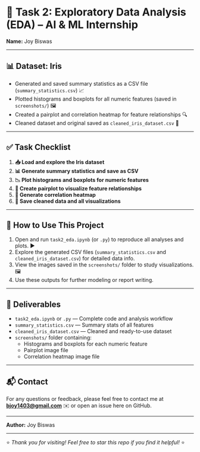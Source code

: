 # 🌸 Task 2: Exploratory Data Analysis (EDA) – AI & ML Internship

**Name:** Joy Biswas

---

## 📊 Dataset: Iris

- Generated and saved summary statistics as a CSV file (`summary_statistics.csv`) 📈  
- Plotted histograms and boxplots for all numeric features (saved in `screenshots/`) 🖼️  
- Created a pairplot and correlation heatmap for feature relationships 🔍  
- Cleaned dataset and original saved as `cleaned_iris_dataset.csv` 📂

---

## ✅ Task Checklist

1. **📥 Load and explore the Iris dataset**  
2. **📊 Generate summary statistics and save as CSV**  
3. **📉 Plot histograms and boxplots for numeric features**  
4. **🔗 Create pairplot to visualize feature relationships**  
5. **🎨 Generate correlation heatmap**  
6. **💾 Save cleaned data and all visualizations**  

---

## 📝 How to Use This Project

1. Open and run `task2_eda.ipynb` (or `.py`) to reproduce all analyses and plots. ▶️  
2. Explore the generated CSV files (`summary_statistics.csv` and `cleaned_iris_dataset.csv`) for detailed data info.  
3. View the images saved in the `screenshots/` folder to study visualizations. 🖼️  
4. Use these outputs for further modeling or report writing.

---

## 📁 Deliverables

- `task2_eda.ipynb` or `.py` — Complete code and analysis workflow  
- `summary_statistics.csv` — Summary stats of all features  
- `cleaned_iris_dataset.csv` — Cleaned and ready-to-use dataset  
- `screenshots/` folder containing:  
  - Histograms and boxplots for each numeric feature  
  - Pairplot image file  
  - Correlation heatmap image file  

---

## 📬 Contact

For any questions or feedback, please feel free to contact me at **bjoy1403@gmail.com** ✉️ or open an issue here on GitHub.

---

**Author:** Joy Biswas  

---

⭐ _Thank you for visiting! Feel free to star this repo if you find it helpful!_ ⭐
